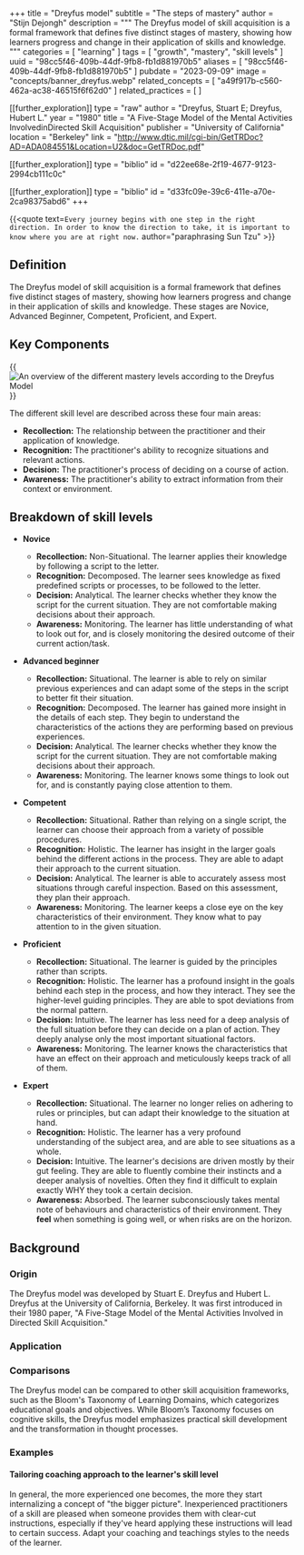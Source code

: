 +++
title = "Dreyfus model"
subtitle = "The steps of mastery"
author = "Stijn Dejongh"
description = """
The Dreyfus model of skill acquisition is a formal framework that defines five distinct stages of mastery, showing how learners 
progress and change in their application of skills and knowledge.
"""
categories = [ "learning" ]
tags = [ "growth", "mastery", "skill levels" ]
uuid = "98cc5f46-409b-44df-9fb8-fb1d881970b5"
aliases = [ "98cc5f46-409b-44df-9fb8-fb1d881970b5" ]
pubdate = "2023-09-09"
image = "concepts/banner_dreyfus.webp"
related_concepts = [ "a49f917b-c560-462a-ac38-46515f6f62d0" ]
related_practices = [ ]

[[further_exploration]]
type = "raw"
author = "Dreyfus, Stuart E; Dreyfus, Hubert L."
year = "1980"
title = "A Five-Stage Model of the Mental Activities InvolvedinDirected Skill Acquisition"
publisher = "University of California"
location = "Berkeley"
link = "http://www.dtic.mil/cgi-bin/GetTRDoc?AD=ADA084551&Location=U2&doc=GetTRDoc.pdf"

[[further_exploration]]
type = "biblio"
id = "d22ee68e-2f19-4677-9123-2994cb111c0c"

[[further_exploration]]
type = "biblio"
id = "d33fc09e-39c6-411e-a70e-2ca98375abd6"
+++

{{\<quote text=`Every journey begins with one step in the right direction.
In order to know the direction to take, it is important to know where you are at right now.` author="paraphrasing Sun Tzu" >}}

## Definition

The Dreyfus model of skill acquisition is a formal framework that defines five distinct stages of mastery, showing how learners progress and change
in their application of skills and knowledge. These stages are Novice, Advanced Beginner, Competent, Proficient, and Expert.

## Key Components

{{<image src="/images/concepts/dreyfus.jpg" 
alt="An overview of the different mastery levels according to the Dreyfus Model" 
float="right" 
size="46%" >}}

The different skill level are described across these four main areas:

- **Recollection:** The relationship between the practitioner and their application of knowledge.
- **Recognition:** The practitioner's ability to recognize situations and relevant actions.
- **Decision:** The practitioner's process of deciding on a course of action.
- **Awareness:** The practitioner's ability to extract information from their context or environment.

## Breakdown of skill levels

- **Novice**
  - **Recollection:** Non-Situational. The learner applies their knowledge by following a script to the letter.
  - **Recognition:** Decomposed. The learner sees knowledge as fixed predefined scripts or processes, to be followed to the letter.
  - **Decision:** Analytical. The learner checks whether they know the script for the current situation. They are not comfortable making decisions
    about their approach.
  - **Awareness:** Monitoring. The learner has little understanding of what to look out for, and is closely monitoring the desired outcome of their
    current action/task.

- **Advanced beginner**
  - **Recollection:** Situational. The learner is able to rely on similar previous experiences and can adapt some of the steps in the script to
    better fit their situation.
  - **Recognition:** Decomposed. The learner has gained more insight in the details of each step. They begin to understand the characteristics of
    the actions they are performing based on previous experiences.
  - **Decision:** Analytical. The learner checks whether they know the script for the current situation. They are not comfortable making decisions
    about their approach.
  - **Awareness:** Monitoring. The learner knows some things to look out for, and is constantly paying close attention to them.

- **Competent**
  - **Recollection:** Situational. Rather than relying on a single script, the learner can choose their approach from a variety of possible
    procedures.
  - **Recognition:** Holistic. The learner has insight in the larger goals behind the different actions in the process. They are able to adapt
    their approach to the current situation.
  - **Decision:** Analytical. The learner is able to accurately assess most situations through careful inspection. Based on this assessment,
    they plan their approach.
  - **Awareness:** Monitoring. The learner keeps a close eye on the key characteristics of their environment. They know what to pay attention to
    in the given situation.

- **Proficient**
  - **Recollection:** Situational. The learner is guided by the principles rather than scripts.
  - **Recognition:** Holistic. The learner has a profound insight in the goals behind each step in the process, and how they interact. They see the
    higher-level guiding principles. They are able to spot deviations from the normal pattern.
  - **Decision:** Intuitive. The learner has less need for a deep analysis of the full situation before they can decide on a plan of action. They
    deeply analyse only the most important situational factors.
  - **Awareness:** Monitoring. The learner knows the characteristics that have an effect on their approach and meticulously keeps track of all of
    them.

- **Expert**
  - **Recollection:** Situational. The learner no longer relies on adhering to rules or principles, but can adapt their knowledge to the situation
    at hand.
  - **Recognition:** Holistic. The learner has a very profound understanding of the subject area, and are able to see situations as a whole.
  - **Decision:** Intuitive. The learner's decisions are driven mostly by their gut feeling. They are able to fluently combine their instincts and a
    deeper analysis of novelties. Often they find it difficult to explain exactly WHY they took a certain decision.
  - **Awareness:** Absorbed. The learner subconsciously takes mental note of behaviours and characteristics of their environment. They **feel** when
    something is going well, or when risks are on the horizon.

## Background

### Origin

The Dreyfus model was developed by Stuart E. Dreyfus and Hubert L. Dreyfus at the University of California, Berkeley. It was first introduced in
their 1980 paper, "A Five-Stage Model of the Mental Activities Involved in Directed Skill Acquisition."

### Application

### Comparisons

The Dreyfus model can be compared to other skill acquisition frameworks, such as the Bloom's Taxonomy of Learning Domains, which categorizes
educational goals and objectives. While Bloom’s Taxonomy focuses on cognitive skills, the Dreyfus model emphasizes practical skill development and
the transformation in thought processes.

### Examples

#### Tailoring coaching approach to the learner's skill level

In general, the more experienced one becomes, the more they start internalizing a concept of "the bigger picture".
Inexperienced practitioners of a skill are pleased when someone provides them with clear-cut instructions, especially if they've heard applying
these instructions will lead to certain success.
Adapt your coaching and teachings styles to the needs of the learner.
